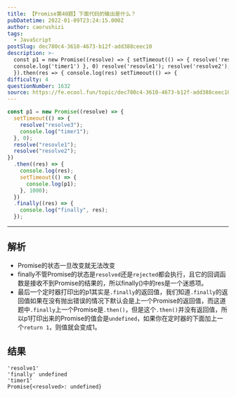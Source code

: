 ```yaml
---
title: 【Promise第40题】下面代码的输出是什么？
pubDatetime: 2022-01-09T23:24:15.000Z
author: caorushizi
tags:
  - JavaScript
postSlug: dec780c4-3610-4673-b12f-add388ceec10
description: >-
  const p1 = new Promise((resolve) => { setTimeout(() => { resolve('resolve3');
  console.log('timer1') }, 0) resolve('resovle1'); resolve('resolve2');
  }).then(res => { console.log(res) setTimeout(() => {
difficulty: 4
questionNumber: 1632
source: https://fe.ecool.fun/topic/dec780c4-3610-4673-b12f-add388ceec10
---
```


```js
const p1 = new Promise((resolve) => {
  setTimeout(() => {
    resolve("resolve3");
    console.log("timer1");
  }, 0);
  resolve("resovle1");
  resolve("resolve2");
})
  .then((res) => {
    console.log(res);
    setTimeout(() => {
      console.log(p1);
    }, 1000);
  })
  .finally((res) => {
    console.log("finally", res);
  });
```

---

## 解析

- Promise的状态一旦改变就无法改变
- finally不管Promise的状态是`resolved`还是`rejected`都会执行，且它的回调函数是接收不到Promise的结果的，所以finally()中的res是一个迷惑项。
- 最后一个定时器打印出的p1其实是`.finally`的返回值，我们知道`.finally`的返回值如果在没有抛出错误的情况下默认会是上一个Promise的返回值，而这道题中`.finally`上一个Promise是`.then()`，但是这个`.then()`并没有返回值，所以p1打印出来的Promise的值会是`undefined`，如果你在定时器的下面加上一个`return 1`，则值就会变成1。

## 结果

```
'resolve1'
'finally' undefined
'timer1'
Promise{<resolved>: undefined}

```
